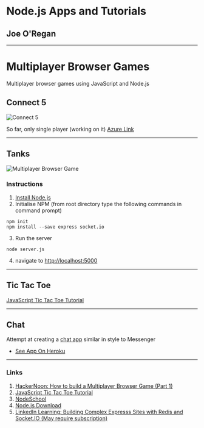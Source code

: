 # Node.js Apps and Tutorials
## Joe O'Regan

---

# Multiplayer Browser Games

Multiplayer browser games using JavaScript and Node.js

## Connect 5

![Connect 5](https://raw.githubusercontent.com/joeaoregan/HTML5-NodeJS-Tutorial-Game/master/Screenshots/screenshot2.png "Connect 5")

So far, only single player (working on it)
[Azure Link](http://test2-k00203642.azurewebsites.net/)

---

## Tanks

![Multiplayer Browser Game](https://raw.githubusercontent.com/joeaoregan/HTML5-NodeJS-Tutorial-Game/master/Screenshots/screenshot1.png "Multiplayer Browser Game")

### Instructions
1. [Install Node.js](https://nodejs.org/en/)
2. Initialise NPM (from root directory type the following commands in command prompt)
```
npm init
npm install --save express socket.io
```
3. Run the server
```
node server.js
```
4. navigate to [http://localhost:5000](http://localhost:5000)

---

## Tic Tac Toe

[JavaScript Tic Tac Toe Tutorial](https://www.youtube.com/watch?v=P2TcQ3h0ipQ)

---

## Chat

Attempt at creating a [chat app](https://github.com/joeaoregan/NodeJC-AppsAndTutorials/tree/master/Chat-JOR) similar in style to Messenger

* [See App On Heroku](https://chat-jor.herokuapp.com/)

---

### Links
1. [HackerNoon: How to build a Multiplayer Browser Game (Part 1)](https://hackernoon.com/how-to-build-a-multiplayer-browser-game-4a793818c29b)
2. [JavaScript Tic Tac Toe Tutorial](https://www.youtube.com/watch?v=P2TcQ3h0ipQ)
2. [NodeSchool](https://nodeschool.io/#workshoppers)
3. [Node.js Download](https://nodejs.org/en/)
4. [LinkedIn Learning: Building Complex Expresss Sites with Redis and Socket.IO (May require subscription)](https://www.linkedin.com/learning/building-complex-express-sites-with-redis-and-socket-io/broadcasting-a-message)
